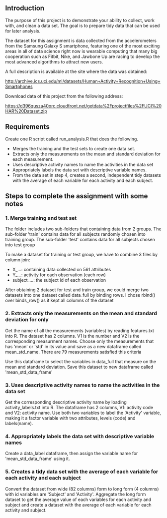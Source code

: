 ## Introduction

The purpose of this project is to demonstrate your ability to collect, 
work with, and clean a data set. The goal is to prepare tidy data that 
can be used for later analysis. 

The dataset for this assignment is data collected from the accelerometers 
from the Samsung Galaxy S smartphone, featuring one of the most exciting 
areas in all of data science right now is wearable computing that many big 
cooperation such as Fitbit, Nike, and Jawbone Up are racing to develop the 
most advanced algorithms to attract new users. 

A full description is available at the site where the data was obtained:

http://archive.ics.uci.edu/ml/datasets/Human+Activity+Recognition+Using+Smartphones

Download data of this project from the following address:

https://d396qusza40orc.cloudfront.net/getdata%2Fprojectfiles%2FUCI%20HAR%20Dataset.zip


## Requirements

Create one R script called run_analysis.R that does the following.

*   Merges the training and the test sets to create one data set.
*   Extracts only the measurements on the mean and standard deviation for each measurement.
*   Uses descriptive activity names to name the activities in the data set
*   Appropriately labels the data set with descriptive variable names.
*   From the data set in step 4, creates a second, independent tidy datasets with 
the average of each variable for each activity and each subject.

## Steps to complete the assignment with some notes

### 1. Merge training and test set

The folder includes two sub-folders that containing data from 2 groups. 
The sub-folder 'train' contains data for all subjects randomly chosen into training
group. The sub-folder 'test' contains data for all subjects chosen into test group

To make a dataset for training or test group, we have to combine 3 files by column join: 
* X_...: containing data collected on 561 attributes
* Y_...: activity for each observation (each row)
* subject_...: the subject id of each observation

After obtaining 2 dataset for test and train group, we could merge two datasets 
into one dataset called data_full  by binding rows. I chose rbind() over 
binds_row() as it kept all columns of the dataset

### 2. Extracts only the measurements on the mean and standard deviation for only

Get the name of all the measurements (variables) by reading features.txt into R. 
The dataset has 2 columns. V1 is the number and V2 is the corresponding measurment
names. Choose only the measurements that has 'mean' or 'std' in its value and save as 
a new dataframe called mean_std_name. There are 79 measurements satisfied this criteria

Use this dataframe to select the variables in data_full that measure on the mean and 
standard deviation. Save this dataset to new dataframe called 'mean_std_data_frame'

### 3. Uses descriptive activity names to name the activities in the data set

Get the corresponding descriptive activity name by loading activity_labels.txt into R.
The dataframe has 2 columns, V1: activity code and V2: activity name. Use both 
two variables to label the 'Activity' variable, making it a factor variable with
two attributes, levels (code) and labels(name).

### 4. Appropriately labels the data set with descriptive variable names

Create a data_label dataframe, then assign the variable name for 'mean_std_data_frame' 
using it. 

### 5. Creates a tidy data set with the average of each variable for each activity and each subject

Convert the dataset from wide (82 columns) form to long form (4 columns) with
id variables are 'Subject' and 'Activity'. Aggregate the long form dataset to
get the average value of each variables for each activity and subject and create 
a dataset with the average of each variable for each activity and subject.






